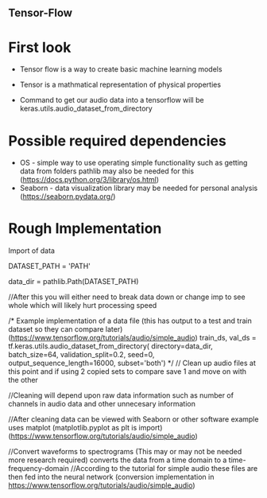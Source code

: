 ## Tensor-Flow

# First look

- Tensor flow is a way to create basic machine learning models
- Tensor is a mathmatical representation of physical properties

- Command to get our audio data into a tensorflow will be keras.utils.audio_dataset_from_directory

# Possible required dependencies

- OS - simple way to use operating simple functionality such as getting data from folders pathlib may also be needed for this (https://docs.python.org/3/library/os.html)
- Seaborn - data visualization library may be needed for personal analysis (https://seaborn.pydata.org/)


# Rough Implementation 

Import of data

DATASET_PATH = 'PATH'

data_dir = pathlib.Path(DATASET_PATH)

//After this you will either need to break data down or change imp to see whole which will likely hurt processing speed

/* Example implementation of a data file (this has output to a test and train dataset so they can compare later) (https://www.tensorflow.org/tutorials/audio/simple_audio)
train_ds, val_ds = tf.keras.utils.audio_dataset_from_directory(
    directory=data_dir,
    batch_size=64,
    validation_split=0.2,
    seed=0,
    output_sequence_length=16000,
    subset='both')
    */
// Clean up audio files at this point and if using 2 copied sets to compare save 1 and move on with the other

//Cleaning will depend upon raw data information such as number of channels in audio data and other unnecesary information

//After cleaning data can be viewed with Seaborn or other software example uses matplot (matplotlib.pyplot as plt is import) (https://www.tensorflow.org/tutorials/audio/simple_audio)

//Convert waveforms to spectrograms (This may or may not be needed more research required) converts the data from a time domain to a time-frequency-domain
//According to the tutorial for simple audio these files are then fed into the neural network (conversion implementation in https://www.tensorflow.org/tutorials/audio/simple_audio)





